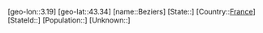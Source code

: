 ﻿---
location: [43.34,3.19]
type: City
tags:
- geo/City


SpocWebEntityId: 29167
isDeleted: false
confidential: public

---
[geo-lon::3.19]
[geo-lat::43.34]
[name::Beziers]
[State::]
[Country::[France](geo/Continent/Europe/France.md)]
[StateId::]
[Population::]
[Unknown::]

